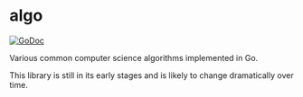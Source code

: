 # algo

[![GoDoc](https://godoc.org/github.com/icub3d/gop/algo?status.svg)](https://godoc.org/github.com/icub3d/gop/algo)

Various common computer science algorithms implemented in Go.

This library is still in its early stages and is likely to change
dramatically over time.
